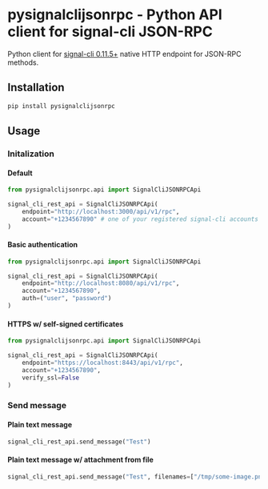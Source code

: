 # pysignalclijsonrpc - Python API client for signal-cli JSON-RPC

Python client for [signal-cli 0.11.5+](https://github.com/AsamK/signal-cli/blob/master/CHANGELOG.md#0115---2022-11-07) native HTTP endpoint for JSON-RPC methods.

## Installation

```bash
pip install pysignalclijsonrpc
```

## Usage

### Initalization

#### Default

```python
from pysignalclijsonrpc.api import SignalCliJSONRPCApi

signal_cli_rest_api = SignalCliJSONRPCApi(
    endpoint="http://localhost:3000/api/v1/rpc",
    account="+1234567890" # one of your registered signal-cli accounts
)
```

#### Basic authentication

```python
from pysignalclijsonrpc.api import SignalCliJSONRPCApi

signal_cli_rest_api = SignalCliJSONRPCApi(
    endpoint="http://localhost:8080/api/v1/rpc",
    account="+1234567890",
    auth=("user", "password")
)
```

#### HTTPS w/ self-signed certificates

```python
from pysignalclijsonrpc.api import SignalCliJSONRPCApi

signal_cli_rest_api = SignalCliJSONRPCApi(
    endpoint="https://localhost:8443/api/v1/rpc",
    account="+1234567890",
    verify_ssl=False
)
```

### Send message

#### Plain text message

```python
signal_cli_rest_api.send_message("Test")
```

#### Plain text message w/ attachment from file

```python
signal_cli_rest_api.send_message("Test", filenames=["/tmp/some-image.png"])
```
